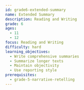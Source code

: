 ```yaml
---
id: grade6-extended-summary
name: Extended Summary
description: Reading and Writing
grade: 6
ages:
  - 11
  - 12
focus: Reading and Writing
difficulty: hard
learning_objectives:
  - Write comprehensive summaries
  - Summarize longer texts
  - Maintain objectivity
  - Use reporting style
prerequisites:
  - grade-5-narrative-retelling
---
```


